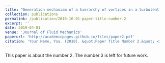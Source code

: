 ```yaml
---
title: "Generation mechanism of a hierarchy of vortices in a turbulent boundary layer"
collection: publications
permalink: /publication/2010-10-01-paper-title-number-2
excerpt: ''
date: 2019-04-01
venue: 'Journal of Fluid Mechanics'
paperurl: 'http://academicpages.github.io/files/paper2.pdf'
citation: 'Your Name, You. (2010). &quot;Paper Title Number 2.&quot; <i>Journal 1</i>. 1(2).'
---
```

This paper is about the number 2. The number 3 is left for future work.

